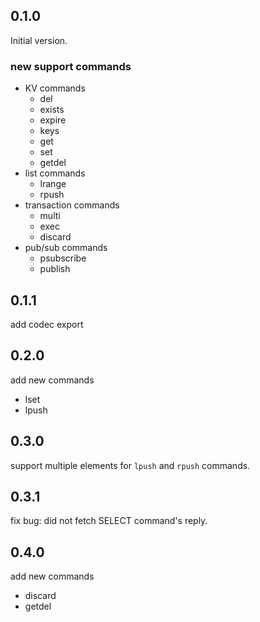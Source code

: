 ## 0.1.0

Initial version.

### new support commands
+ KV commands
    + del
    + exists
    + expire
    + keys
    + get
    + set
    + getdel
+ list commands
    + lrange
    + rpush
+ transaction commands
    + multi
    + exec
    + discard
+ pub/sub commands
    + psubscribe
    + publish

## 0.1.1

add codec export

## 0.2.0

add new commands

+ lset
+ lpush

## 0.3.0

support multiple elements for `lpush` and `rpush` commands.

## 0.3.1

fix bug: did not fetch SELECT command's reply.

## 0.4.0

add new commands

+ discard
+ getdel